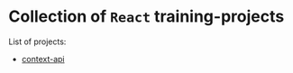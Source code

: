 # Collection of `React` training-projects

List of projects:

- [context-api](https://github.com/telesyk/trainings-react-advanced/tree/main/context-api#readme)
